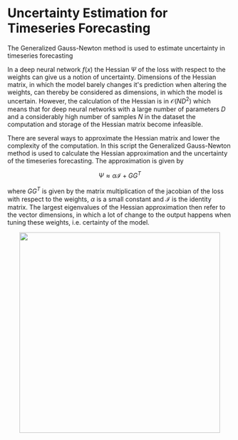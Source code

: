 # Uncertainty Estimation for Timeseries Forecasting
The Generalized Gauss-Newton method is used to estimate uncertainty in timeseries forecasting

In a deep neural network $f(x)$ the Hessian $\Psi$ of the loss with respect to the weights can give us a notion of uncertainty. Dimensions of the Hessian matrix, in which the model barely changes it's prediction when altering the weights, can thereby be considered as dimensions, in which the model is uncertain. However, the calculation of the Hessian is in $\mathcal{O}(ND^2)$ which means that for deep neural networks with a large number of parameters $D$ and a considerably high number of samples $N$ in the dataset the computation and storage of the Hessian matrix become infeasible.

There are several ways to approximate the Hessian matrix and lower the complexity of the computation. In this script the Generalized Gauss-Newton method is used to calculate the Hessian approximation and the uncertainty of the timeseries forecasting. The approximation is given by<p align="center">
  $\Psi \approx \alpha \mathcal{I} + GG^T$ </p>
  
where $GG^T$ is given by the matrix multiplication of the jacobian of the loss with respect to the weights, $\alpha$ is a small constant and $\mathcal{I}$ is the identity matrix. The largest eigenvalues of the Hessian approximation then refer to the vector dimensions, in which a lot of change to the output happens when tuning these weights, i.e. certainty of the model. 

<p align="center">
<img src="https://github.com/user-attachments/assets/b37b2548-19cf-4fb9-811f-3bde41ec7aa1" width="450"/>
</p>
